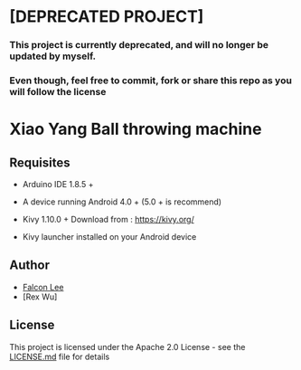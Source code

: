 # \[DEPRECATED PROJECT\]
### This project is currently deprecated, and will no longer be updated by myself.
### Even though, feel free to commit, fork or share this repo as you will follow the license

# Xiao Yang Ball throwing machine

## Requisites

* Arduino IDE 1.8.5 +

*  A device running Android 4.0 + (5.0 + is recommend)
*  Kivy 1.10.0 + Download from : https://kivy.org/
*  Kivy launcher installed on your Android device 

## Author

* [Falcon Lee](https://github.com/FalconLee1011)
* [Rex Wu]


## License

This project is licensed under the Apache 2.0 License - see the [LICENSE.md](LICENSE.md) file for details
